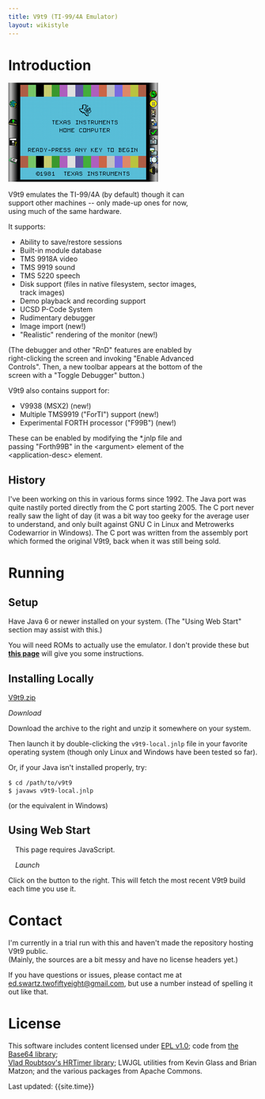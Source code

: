 ```yaml
---
title: V9t9 (TI-99/4A Emulator)
layout: wikistyle
---
```

 
Introduction
============

<div class='lookyhere' style='width:inherit'>
<a href='images/v9t9-window.png'>
<img alt="V9t9 image" src="images/v9t9-window_th.png" width='303' height='200'></img>
</a>
</div>
<div style='width:80%;'>
<p>
V9t9 emulates the TI-99/4A (by default) though it can support other
machines -- only made-up ones for now, using much of the same hardware.
</p>

<p>
It supports:
</p>
<ul>
	<li>Ability to save/restore sessions</li>
	<li>Built-in module database</li>
	<li>TMS 9918A video</li>
	<li>TMS 9919 sound</li>
	<li>TMS 5220 speech</li>
	<li>Disk support (files in native filesystem, sector images, track images)</li>
	<li>Demo playback and recording support</li>
	<li>UCSD P-Code System</li>
	<li>Rudimentary debugger</li>
	<li>Image import (new!)</li>
	<li>"Realistic" rendering of the monitor (new!)</li>
</ul>

<p>
(The debugger and other "RnD" features are enabled by right-clicking the screen and
invoking "Enable Advanced Controls".  Then, a new toolbar appears at the bottom of
the screen with a "Toggle Debugger" button.)
</p>
	
<p>
V9t9 also contains support for:
</p>
	<ul>
		<li>V9938 (MSX2) (new!)</li>
		<li>Multiple TMS9919 ("ForTI") support (new!)</li>
		<li>Experimental FORTH processor ("F99B") (new!)</li>
	</ul>
	
<p>These can be enabled by modifying the *.jnlp file and passing "Forth99B"
in the &lt;argument&gt; element of the &lt;application-desc&gt; element.
</p>	
</div>


History
-------- 

I've been working on this in various forms since 1992.  The Java port
was quite nastily ported directly from the C port starting 2005.  The C
port never really saw the light of day (it was a bit way too geeky for
the average user to understand, and only built against GNU C in Linux
and Metrowerks Codewarrior in Windows).  The C port was written from 
the assembly port which formed the original V9t9, back when it was 
still being sold.

Running
========

Setup
-----

Have Java 6 or newer installed on your system.  (The "Using Web Start" section may 
assist with this.)

You will need ROMs to actually use the emulator.  I don't provide these but 
**[this page](v9t9-roms.html)** will give you some instructions.


Installing Locally
--------------------

<div class='lookyhere'>
<a href="https://s3.amazonaws.com/V9t9/data/v9t9.zip">V9t9.zip</a>
<p>
<i>Download</i>
</p>
</div>

Download the archive to the right and unzip it somewhere on your system.


Then launch it by double-clicking the `v9t9-local.jnlp` file in your favorite operating system 
(though only Linux and Windows have been tested so far).

Or, if your Java isn't installed properly, try:

    $ cd /path/to/v9t9
    $ javaws v9t9-local.jnlp

(or the equivalent in Windows)

Using Web Start
--------------------

<div  class='lookyhere' style=' padding: 0em 1em;'>
<script type="text/javascript">
    //var dir = location.href.substring(0, location.href.lastIndexOf('/')+1);
    var url = "https://s3.amazonaws.com/V9t9/data/v9t9/v9t9-remote.jnlp";
    deployJava.launchButtonPNG = 'images/v9t9-webstart-button.png';
    deployJava.createWebStartLaunchButton(url, '1.6.0');
</script>
<noscript>This page requires JavaScript.</noscript>
<p>
<i>Launch</i>
</p>
</div>

Click on the button to the right.  This will fetch the most recent V9t9 build each time you use it.

Contact
=======

I'm currently in a trial run with this and haven't made the repository hosting V9t9 public.  
(Mainly, the sources are a bit messy and have no license headers yet.)

If you have questions or issues, please contact me at ed.swartz.twofiftyeight@gmail.com, but
use a number instead of spelling it out like that.


License
=======

This software includes content licensed under [EPL v1.0](http://www.eclipse.org/legal/epl-v10.html); 
code from [the Base64 library](http://iharder.net/base64);  
[Vlad Roubtsov's HRTimer library](http://www.javaworld.com/javaworld/javaqa/2003-01/01-qa-0110-timing.html);
LWJGL utilities from Kevin Glass and Brian Matzon; and the various packages from Apache Commons. 



<div class="footer">
Last updated:  {{site.time}}
</div>
